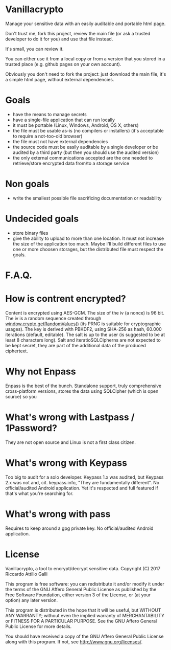 Vanillacrypto
=============

Manage your sensitive data with an easily auditable and portable html page.

Don't trust me, fork this project, review the main file (or ask a trusted
developer to do it for you) and use that file instead.

It's small, you can review it.

You can either use it from a local copy or from a version that you stored
in a trusted place (e.g. github pages on your own account).

Obviously you don't need to fork the project: just download the main file,
it's a simple html page, without external dependencies.

Goals
=====

- have the means to manage secrets
- have a single-file application that can run locally
- it must be portable (Linux, Windows, Android, OS X, others)
- the file must be usable as-is (no compilers or installers) (it's acceptable to require a not-too-old browser)
- the file must not have external dependencies
- the source code must be easily auditable by a single developer or be audited by a third party (but then you should use the audited version)
- the only external communications accepted are the one needed to retrieve/store encrypted data from/to a storage service

Non goals
=========
- write the smallest possible file sacrificing documentation or readability

Undecided goals
===============
- store binary files
- give the ability to upload to more than one location. It must not increase
the size of the application too much. Maybe I'll build different files to
use one or more choosen storages, but the distributed file must respect the
goals.

F.A.Q.
======

# How is contrent encrypted?

Content is encrypted using AES-GCM. The size of the iv (a nonce) is 96 bit. The iv is a random sequence created through [window.crypto.getRandomValues()](https://developer.mozilla.org/en-US/docs/Web/API/RandomSource/getRandomValues) (its PRNG is suitable for cryptographic usages).
The key is derived with PBKDF2, using SHA-256 as hash, 60.000 iterations (default, editable). The salt is up to the user (is suggested to be at least 8 characters long).
Salt and iteratioSQLCipherns are not expected to be kept secret, they are part of the additional data of the produced ciphertext.

# Why not Enpass

Enpass is the best of the bunch. Standalone support, truly comprehensive cross-platform versions, stores the data using SQLCipher (which is open source) so you

# What's wrong with Lastpass / 1Password?

They are not open source and Linux is not a first class citizen.

# What's wrong with Keypass

Too big to audit for a solo developer. Keypass 1.x was audited, but Keypass 2.x was not and, cit. keypass.info, "They are fundamentally different". No official/audited Android application.
Yet it's respected and full featured if that's what you're searching for.

# What's wrong with pass

Requires to keep around a gpg private key. No official/audited Android application.

License
=======

Vanillacrypto, a tool to encrypt/decrypt sensitive data.
Copyright (C) 2017 Riccardo Attilio Galli

This program is free software: you can redistribute it and/or modify
it under the terms of the GNU Affero General Public License as published by
the Free Software Foundation, either version 3 of the License, or
(at your option) any later version.

This program is distributed in the hope that it will be useful,
but WITHOUT ANY WARRANTY; without even the implied warranty of
MERCHANTABILITY or FITNESS FOR A PARTICULAR PURPOSE.  See the
GNU Affero General Public License for more details.

You should have received a copy of the GNU Affero General Public License
along with this program.  If not, see <http://www.gnu.org/licenses/>.
